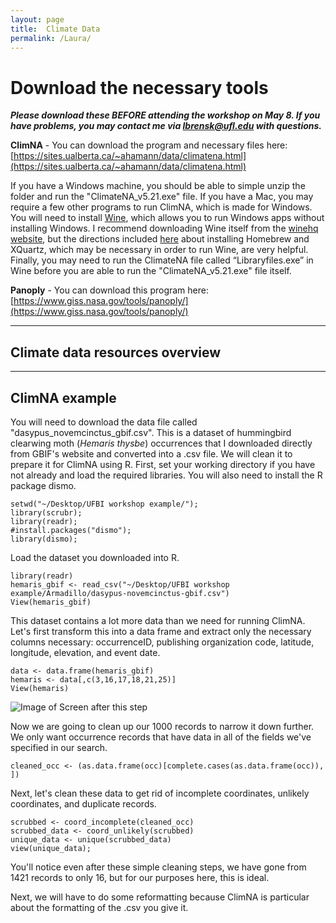```yaml
---
layout: page
title:  Climate Data
permalink: /Laura/
---
```


# Download the necessary tools
***Please download these BEFORE attending the workshop on May 8. If you have problems, you may contact me via lbrensk@ufl.edu with questions.***

**ClimNA** - You can download the program and necessary files here: [https://sites.ualberta.ca/~ahamann/data/climatena.html](https://sites.ualberta.ca/~ahamann/data/climatena.html)

If you have a Windows machine, you should be able to simple unzip the folder and run the "ClimateNA_v5.21.exe" file.
If you have a Mac, you may require a few other programs to run ClimNA, which is made for Windows. You will need to install [Wine](http://www.winehq.org), which allows you to run Windows apps without installing Windows. I recommend downloading Wine itself from the [winehq website](http://www.winehq.org), but the directions included [here](https://www.davidbaumgold.com/tutorials/wine-mac/#part-1:-install-homebrew) about installing Homebrew and XQuartz, which may be necessary in order to run Wine, are very helpful. Finally, you may need to run the ClimateNA file called “Libraryfiles.exe” in Wine before you are able to run the "ClimateNA_v5.21.exe" file itself.

**Panoply** - You can download this program here: [https://www.giss.nasa.gov/tools/panoply/](https://www.giss.nasa.gov/tools/panoply/)

***

## Climate data resources overview

***

## ClimNA example

You will need to download the data file called "dasypus_novemcinctus_gbif.csv". This is a dataset of hummingbird clearwing moth (*Hemaris thysbe*) occurrences that I downloaded directly from GBIF's website and converted into a .csv file. We will clean it to prepare it for ClimNA using R. First, set your working directory if you have not already and load the required libraries. You will also need to install the R package dismo.

```{r}
setwd("~/Desktop/UFBI workshop example/");
library(scrubr);
library(readr);
#install.packages("dismo");
library(dismo);
```

Load the dataset you downloaded into R.

```{r}
library(readr)
hemaris_gbif <- read_csv("~/Desktop/UFBI workshop example/Armadillo/dasypus-novemcinctus-gbif.csv")
View(hemaris_gbif)
```

This dataset contains a lot more data than we need for running ClimNA. Let's first transform this into a data frame and extract only the necessary columns necessary: occurrenceID, publishing organization code, latitude, longitude, elevation, and event date.

```{r}
data <- data.frame(hemaris_gbif)
hemaris <- data[,c(3,16,17,18,21,25)]
View(hemaris)
```

![Image of Screen after this step](https://lh3.googleusercontent.com/mnUnNg5fV_C6jMnoCmUArq1TlP1DBFIx1eU_kiX3eTuykylqSkwNSgbLtAiOR8P29Nc-vQTDt8-nTr56wZrAq7EW0u9V9ypNgS6x5r3-OpYXutYbJnrdCzWoziT9F7kuFP8bnL80bQ44Ooy_JHQ7wmWJyZiJtYPCyBbRJcMCGbjjlwZyYxxEGZ5jSxO3Em2dOJH6wQukjmxK6mx47nh9g52PGZMzw0vjKfGjmukM_vKXaa8svfPj7S_QFI10zw1W61bx1XVAJ4gW7kFW3Znl_Y9XAC1QQ0EzQ51Hb7SYh44oeMWKKSKE9CLGiJhVwq1cMHUQWRxPw1uSlgKse9WuKZOzGq3vY7XVRN1cocEn7uz7GAwrkF3Ns9b-w0JgefNrMYsrhC8t6D9rrI0prhwmZPM2WC-6iHGYID62foMG-2O9th14b1pTzAHUQ--6TGY7_6dJo6q1mbPAeQc9OMrQdb-1b_xdymI79ACPrcn73MaQGN_jBruVWPgJFtWhSaNbktazRYLibqnMPlN08QkpGnmMmWzEN5dtTLn0IO-Gmcetgh6CqflRXUkMztXx4QnWMrFcn5ZJ_HZ6ComTwAHxGRV2X5pOIocR0rfNaOyEsr3U3LD7yZ9WrwtlwHEo1U21LCityKLqGkyAVfWOZ8PCjWDtCSUc-Ng7=w1141-h471-no)

Now we are going to clean up our 1000 records to narrow it down further. We only want occurrence records that have data in all of the fields we've specified in our search.

```{r}
cleaned_occ <- (as.data.frame(occ)[complete.cases(as.data.frame(occ)), ])
```

Next, let's clean these data to get rid of incomplete coordinates, unlikely coordinates, and duplicate records.

```{r}
scrubbed <- coord_incomplete(cleaned_occ)
scrubbed_data <- coord_unlikely(scrubbed)
unique_data <- unique(scrubbed_data)
view(unique_data);
```
You'll notice even after these simple cleaning steps, we have gone from 1421 records to only 16, but for our purposes here, this is ideal.

Next, we will have to do some reformatting because ClimNA is particular about the formatting of the .csv you give it.

